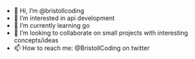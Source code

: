 - 👋 Hi, I’m @bristollcoding
- 👀 I’m interested in api development
- 🌱 I’m currently learning go
- 💞️ I’m looking to collaborate on small projects with interesting concepts/ideas
- 📫 How to reach me: @BristollCoding on twitter

<!---
bristoll/bristoll is a ✨ special ✨ repository because its `README.md` (this file) appears on your GitHub profile.
You can click the Preview link to take a look at your changes.
--->
